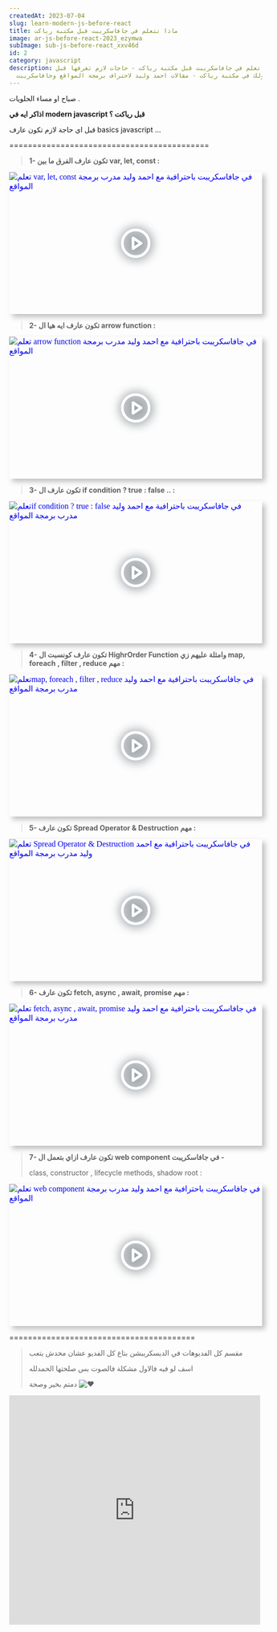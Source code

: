 ```yaml
---
createdAt: 2023-07-04
slug: learn-modern-js-before-react
title: ماذا تتعلم في جافاسكريبت قبل مكتبة رياكت
image: ar-js-before-react-2023_ezymwa
subImage: sub-js-before-react_xxv46d
id: 2
category: javascript
description: ماذا اتعلم في جافاسكريبت قبل مكتبة رياكت - حاجات لازم تعرفها قبل
  دخولك في مكتبة رياكت - مقالات احمد وليد لاحتراف برمجة المواقع وجافاسكريبت
---
```

صباح او مساء الحلويات .

**اذاكر ايه في modern javascript قبل رياكت ؟**

قبل اي حاجة لازم تكون عارف basics javascript ...

\===========================================

>  **1- تكون عارف الفرق ما بين var, let, const :**

<div style="width:100%;max-width:800px;box-shadow:6px 6px 10px hsl(206.5,0%,75%)"><div style="position:relative;padding-bottom:56.15%;height:0;overflow:hidden"><iframe style="position:absolute;top:0;left:0;width:100%;height:100%;border:0" loading="lazy" srcdoc="<style>* {padding: 0;margin: 0;overflow: hidden;}body, html {height: 100%;}img, svg {position: absolute;width:100%;top: 0;bottom: 0;margin: auto;}svg {filter: drop-shadow(1px 1px 10px hsl(206.5, 70.7%, 8%));transition: all 250ms ease-in-out;}body:hover svg {filter: drop-shadow(1px 1px 10px hsl(206.5, 0%, 10%));transform: scale(1.2);}</style><a href='https://www.youtube.com/embed/dww6Pzvf24I?autoplay=1'><img src='https://img.youtube.com/vi/dww6Pzvf24I/hqdefault.jpg' alt='ت﻿علم var, let, const في جافاسكريبت باحترافية مع احمد وليد مدرب برمجة المواقع'>
<svg xmlns='http://www.w3.org/2000/svg' width='64' height='64' viewBox='0 0 24 24' fill='none' stroke='#ffffff' stroke-width='2' stroke-linecap='round' stroke-linejoin='round' class='feather feather-play-circle'><circle cx='12' cy='12' r='10'></circle><polygon points='10 8 16 12 10 16 10 8'></polygon></svg></a>" src="https://www.youtube.com/embed/dww6Pzvf24I" title="ت﻿علم var, let, const في جافاسكريبت باحترافية مع احمد وليد مدرب برمجة المواقع" frameborder="0" allow="accelerometer; autoplay; clipboard-write; encrypted-media; gyroscope; picture-in-picture" allowfullscreen></iframe></div></div>

>  **2- تكون عارف ايه هيا ال arrow function :**

<div style="width:100%;max-width:800px;box-shadow:6px 6px 10px hsl(206.5,0%,75%)"><div style="position:relative;padding-bottom:56.15%;height:0;overflow:hidden"><iframe style="position:absolute;top:0;left:0;width:100%;height:100%;border:0" loading="lazy" srcdoc="<style>* {padding: 0;margin: 0;overflow: hidden;}body, html {height: 100%;}img, svg {position: absolute;width:100%;top: 0;bottom: 0;margin: auto;}svg {filter: drop-shadow(1px 1px 10px hsl(206.5, 70.7%, 8%));transition: all 250ms ease-in-out;}body:hover svg {filter: drop-shadow(1px 1px 10px hsl(206.5, 0%, 10%));transform: scale(1.2);}</style><a href='https://www.youtube.com/embed/68lsoQXe31A?autoplay=1'><img src='https://img.youtube.com/vi/68lsoQXe31A/hqdefault.jpg' alt='ت﻿علم arrow function في جافاسكريبت باحترافية مع احمد وليد مدرب برمجة المواقع'>
<svg xmlns='http://www.w3.org/2000/svg' width='64' height='64' viewBox='0 0 24 24' fill='none' stroke='#ffffff' stroke-width='2' stroke-linecap='round' stroke-linejoin='round' class='feather feather-play-circle'><circle cx='12' cy='12' r='10'></circle><polygon points='10 8 16 12 10 16 10 8'></polygon></svg></a>" src="https://www.youtube.com/embed/68lsoQXe31A" title="ت﻿علم var, let, const في جافاسكريبت باحترافية مع احمد وليد مدرب برمجة المواقع" frameborder="0" allow="accelerometer; autoplay; clipboard-write; encrypted-media; gyroscope; picture-in-picture" allowfullscreen></iframe></div></div>

> **3- تكون عارف ال if condition ? true : false .. :**

<div style="width:100%;max-width:800px;box-shadow:6px 6px 10px hsl(206.5,0%,75%)"><div style="position:relative;padding-bottom:56.15%;height:0;overflow:hidden"><iframe style="position:absolute;top:0;left:0;width:100%;height:100%;border:0" loading="lazy" srcdoc="<style>* {padding: 0;margin: 0;overflow: hidden;}body, html {height: 100%;}img, svg {position: absolute;width:100%;top: 0;bottom: 0;margin: auto;}svg {filter: drop-shadow(1px 1px 10px hsl(206.5, 70.7%, 8%));transition: all 250ms ease-in-out;}body:hover svg {filter: drop-shadow(1px 1px 10px hsl(206.5, 0%, 10%));transform: scale(1.2);}</style><a href='https://www.youtube.com/embed/xqPoBpfGDnQ?autoplay=1'><img src='https://img.youtube.com/vi/xqPoBpfGDnQ/hqdefault.jpg' alt='ت﻿علمif condition ? true : false في جافاسكريبت باحترافية مع احمد وليد مدرب برمجة المواقع'>
<svg xmlns='http://www.w3.org/2000/svg' width='64' height='64' viewBox='0 0 24 24' fill='none' stroke='#ffffff' stroke-width='2' stroke-linecap='round' stroke-linejoin='round' class='feather feather-play-circle'><circle cx='12' cy='12' r='10'></circle><polygon points='10 8 16 12 10 16 10 8'></polygon></svg></a>" src="https://www.youtube.com/embed/xqPoBpfGDnQ" title="ت﻿علم if condition ? true : false في جافاسكريبت باحترافية مع احمد وليد مدرب برمجة المواقع" frameborder="0" allow="accelerometer; autoplay; clipboard-write; encrypted-media; gyroscope; picture-in-picture" allowfullscreen></iframe></div></div>

>  **4- تكون عارف كونسبت ال HighrOrder Function وامثلة عليهم زي map, foreach , filter , reduce مهم :**

<div style="width:100%;max-width:800px;box-shadow:6px 6px 10px hsl(206.5,0%,75%)"><div style="position:relative;padding-bottom:56.15%;height:0;overflow:hidden"><iframe style="position:absolute;top:0;left:0;width:100%;height:100%;border:0" loading="lazy" srcdoc="<style>* {padding: 0;margin: 0;overflow: hidden;}body, html {height: 100%;}img, svg {position: absolute;width:100%;top: 0;bottom: 0;margin: auto;}svg {filter: drop-shadow(1px 1px 10px hsl(206.5, 70.7%, 8%));transition: all 250ms ease-in-out;}body:hover svg {filter: drop-shadow(1px 1px 10px hsl(206.5, 0%, 10%));transform: scale(1.2);}</style><a href='https://www.youtube.com/embed/ZNcu8VmSqSQ?autoplay=1'><img src='https://img.youtube.com/vi/ZNcu8VmSqSQ/hqdefault.jpg' alt='ت﻿علمmap, foreach , filter , reduce في جافاسكريبت باحترافية مع احمد وليد مدرب برمجة المواقع'>
<svg xmlns='http://www.w3.org/2000/svg' width='64' height='64' viewBox='0 0 24 24' fill='none' stroke='#ffffff' stroke-width='2' stroke-linecap='round' stroke-linejoin='round' class='feather feather-play-circle'><circle cx='12' cy='12' r='10'></circle><polygon points='10 8 16 12 10 16 10 8'></polygon></svg></a>" src="https://www.youtube.com/embed/ZNcu8VmSqSQ" title="ت﻿علم map, foreach , filter , reduce في جافاسكريبت باحترافية مع احمد وليد مدرب برمجة المواقع" frameborder="0" allow="accelerometer; autoplay; clipboard-write; encrypted-media; gyroscope; picture-in-picture" allowfullscreen></iframe></div></div>

>  **5- تكون عارف Spread Operator & Destruction مهم :**

<div style="width:100%;max-width:800px;box-shadow:6px 6px 10px hsl(206.5,0%,75%)"><div style="position:relative;padding-bottom:56.15%;height:0;overflow:hidden"><iframe style="position:absolute;top:0;left:0;width:100%;height:100%;border:0" loading="lazy" srcdoc="<style>* {padding: 0;margin: 0;overflow: hidden;}body, html {height: 100%;}img, svg {position: absolute;width:100%;top: 0;bottom: 0;margin: auto;}svg {filter: drop-shadow(1px 1px 10px hsl(206.5, 70.7%, 8%));transition: all 250ms ease-in-out;}body:hover svg {filter: drop-shadow(1px 1px 10px hsl(206.5, 0%, 10%));transform: scale(1.2);}</style><a href='https://www.youtube.com/embed/jUUMc1C5rAM?autoplay=1'><img src='https://img.youtube.com/vi/jUUMc1C5rAM/hqdefault.jpg' alt='ت﻿علم Spread Operator & Destruction في جافاسكريبت باحترافية مع احمد وليد مدرب برمجة المواقع'>
<svg xmlns='http://www.w3.org/2000/svg' width='64' height='64' viewBox='0 0 24 24' fill='none' stroke='#ffffff' stroke-width='2' stroke-linecap='round' stroke-linejoin='round' class='feather feather-play-circle'><circle cx='12' cy='12' r='10'></circle><polygon points='10 8 16 12 10 16 10 8'></polygon></svg></a>" src="https://www.youtube.com/embed/jUUMc1C5rAM" title="ت﻿علم Spread Operator & Destruction في جافاسكريبت باحترافية مع احمد وليد مدرب برمجة المواقع" frameborder="0" allow="accelerometer; autoplay; clipboard-write; encrypted-media; gyroscope; picture-in-picture" allowfullscreen></iframe></div></div>

>  **6- تكون عارف fetch, async , await, promise مهم :**

<div style="width:100%;max-width:800px;box-shadow:6px 6px 10px hsl(206.5,0%,75%)"><div style="position:relative;padding-bottom:56.15%;height:0;overflow:hidden"><iframe style="position:absolute;top:0;left:0;width:100%;height:100%;border:0" loading="lazy" srcdoc="<style>* {padding: 0;margin: 0;overflow: hidden;}body, html {height: 100%;}img, svg {position: absolute;width:100%;top: 0;bottom: 0;margin: auto;}svg {filter: drop-shadow(1px 1px 10px hsl(206.5, 70.7%, 8%));transition: all 250ms ease-in-out;}body:hover svg {filter: drop-shadow(1px 1px 10px hsl(206.5, 0%, 10%));transform: scale(1.2);}</style><a href='https://www.youtube.com/embed/ZiiBZt2xaWw?autoplay=1'><img src='https://img.youtube.com/vi/ZiiBZt2xaWw/hqdefault.jpg' alt='ت﻿علم fetch, async , await, promise في جافاسكريبت باحترافية مع احمد وليد مدرب برمجة المواقع'>
<svg xmlns='http://www.w3.org/2000/svg' width='64' height='64' viewBox='0 0 24 24' fill='none' stroke='#ffffff' stroke-width='2' stroke-linecap='round' stroke-linejoin='round' class='feather feather-play-circle'><circle cx='12' cy='12' r='10'></circle><polygon points='10 8 16 12 10 16 10 8'></polygon></svg></a>" src="https://www.youtube.com/embed/ZiiBZt2xaWw" title="ت﻿علم fetch, async , await, promise في جافاسكريبت باحترافية مع احمد وليد مدرب برمجة المواقع" frameborder="0" allow="accelerometer; autoplay; clipboard-write; encrypted-media; gyroscope; picture-in-picture" allowfullscreen></iframe></div></div>

>  **7- تكون عارف ازاي بتعمل ال web component في جافاسكريبت -**
>
> class, constructor , lifecycle methods, shadow root :

<div style="width:100%;max-width:800px;box-shadow:6px 6px 10px hsl(206.5,0%,75%)"><div style="position:relative;padding-bottom:56.15%;height:0;overflow:hidden"><iframe style="position:absolute;top:0;left:0;width:100%;height:100%;border:0" loading="lazy" srcdoc="<style>* {padding: 0;margin: 0;overflow: hidden;}body, html {height: 100%;}img, svg {position: absolute;width:100%;top: 0;bottom: 0;margin: auto;}svg {filter: drop-shadow(1px 1px 10px hsl(206.5, 70.7%, 8%));transition: all 250ms ease-in-out;}body:hover svg {filter: drop-shadow(1px 1px 10px hsl(206.5, 0%, 10%));transform: scale(1.2);}</style><a href='https://www.youtube.com/embed/gl7_toJAVLE?autoplay=1'><img src='https://img.youtube.com/vi/gl7_toJAVLE/hqdefault.jpg' alt='ت﻿علم web component في جافاسكريبت باحترافية مع احمد وليد مدرب برمجة المواقع'>
<svg xmlns='http://www.w3.org/2000/svg' width='64' height='64' viewBox='0 0 24 24' fill='none' stroke='#ffffff' stroke-width='2' stroke-linecap='round' stroke-linejoin='round' class='feather feather-play-circle'><circle cx='12' cy='12' r='10'></circle><polygon points='10 8 16 12 10 16 10 8'></polygon></svg></a>" src="https://www.youtube.com/embed/gl7_toJAVLE" title="ت﻿علم web component في جافاسكريبت باحترافية مع احمد وليد مدرب برمجة المواقع" frameborder="0" allow="accelerometer; autoplay; clipboard-write; encrypted-media; gyroscope; picture-in-picture" allowfullscreen></iframe></div></div>

\========================================

> مقسم كل الفديوهات في الديسكريبشن بتاع كل الفديو عشان محدش يتعب
>
> اسف لو فيه فالاول مشكلة فالصوت بس صلحتها الحمدلله
>
> دمتم بخير وصحة ![❤️](https://static.xx.fbcdn.net/images/emoji.php/v9/t6c/1/16/2764.png)

<iframe src="https://www.facebook.com/plugins/post.php?href=https%3A%2F%2Fwww.facebook.com%2FLiNePasha%2Fposts%2Fpfbid08A4vhkVQ2Vu77pWxN2CjX2A6jureUMmvDNJC1szkvVgy2b8opJRZkPhrceF6dySpl&show_text=true&width=500" width="500" height="457" style="border:none;overflow:hidden" scrolling="no" frameborder="0" allowfullscreen="true" allow="autoplay; clipboard-write; encrypted-media; picture-in-picture; web-share"></iframe>